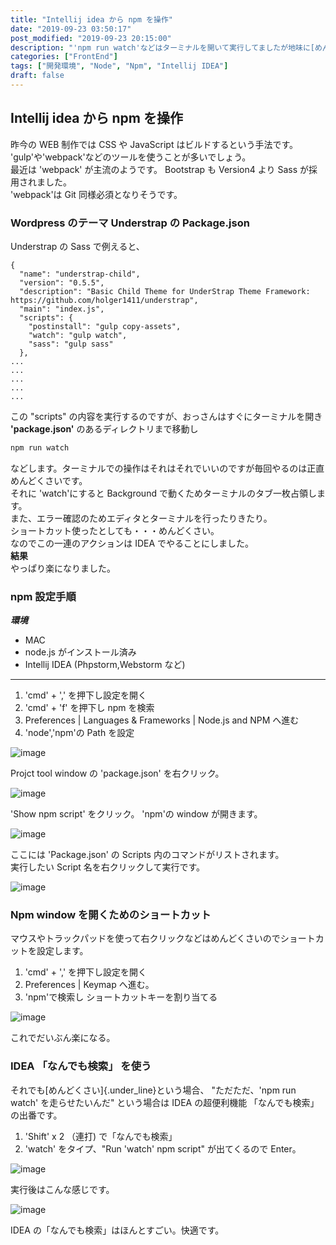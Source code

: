 ```yaml
---
title: "Intellij idea から npm を操作"
date: "2019-09-23 03:50:17"
post_modified: "2019-09-23 20:15:00"
description: "'npm run watch'などはターミナルを開いて実行してましたが地味に[めんどくさい]{.under_line}のでIDEA側で操作するようにした。"
categories: ["FrontEnd"]
tags: ["開発環境", "Node", "Npm", "Intellij IDEA"]
draft: false
---
```


## Intellij idea から npm を操作

昨今の WEB 制作では CSS や JavaScript はビルドするという手法です。\
'gulp'や'webpack'などのツールを使うことが多いでしょう。\
最近は 'webpack' が主流のようです。
Bootstrap も Version4 より Sass が採用されました。\
'webpack'は Git 同様必須となりそうです。

### Wordpress のテーマ Understrap の Package.json

Understrap の Sass で例えると、

```source
{
  "name": "understrap-child",
  "version": "0.5.5",
  "description": "Basic Child Theme for UnderStrap Theme Framework: https://github.com/holger1411/understrap",
  "main": "index.js",
  "scripts": {
    "postinstall": "gulp copy-assets",
    "watch": "gulp watch",
    "sass": "gulp sass"
  },
...
...
...
...
...
```

この "scripts" の内容を実行するのですが、おっさんはすぐにターミナルを開き
**'package.json'** のあるディレクトリまで移動し

```bash
npm run watch
```

などします。ターミナルでの操作はそれはそれでいいのですが毎回やるのは正直めんどくさいです。\
それに 'watch'にすると Background で動くためターミナルのタブ一枚占領します。\
また、エラー確認のためエディタとターミナルを行ったりきたり。\
ショートカット使ったとしても・・・めんどくさい。\
なのでこの一連のアクションは IDEA でやることにしました。\
**結果**\
やっぱり楽になりました。

### npm 設定手順

***環境***

- MAC
- node.js がインストール済み
- Intellij IDEA (Phpstorm,Webstorm など)

---

1. 'cmd' + ',' を押下し設定を開く
2. 'cmd' + 'f' を押下し npm を検索
3. Preferences \| Languages & Frameworks \| Node.js and NPM へ進む
4. 'node','npm'の Path を設定

![image](images/Screen-Shot-2019-09-22-at-15.59.10.png)

Projct tool window の 'package.json' を右クリック。

![image](images/Screen-Shot-2019-09-22-at-16.02.55.png)

'Show npm script' をクリック。 'npm'の window が開きます。

![image](images/Screen-Shot-2019-09-22-at-16.04.14.png)

ここには 'Package.json' の Scripts 内のコマンドがリストされます。\
実行したい Script 名を右クリックして実行です。

![image](images/Screen-Shot-2019-09-22-at-16.07.39.png)

### Npm window を開くためのショートカット

マウスやトラックパッドを使って右クリックなどはめんどくさいのでショートカットを設定します。

1. 'cmd' + ',' を押下し設定を開く
2. Preferences \| Keymap へ進む。
3. 'npm'で検索し ショートカットキーを割り当てる

![image](images/Screen-Shot-2019-09-22-at-16.12.21.png)

これでだいぶん楽になる。

### IDEA 「なんでも検索」 を使う

それでも[めんどくさい]{.under_line}という場合、
"ただただ、'npm run watch' を走らせたいんだ" という場合は IDEA の超便利機能
「なんでも検索」の出番です。

1. 'Shift' x 2 （連打) で「なんでも検索」
2. 'watch' をタイプ、"Run 'watch' npm script" が出てくるので Enter。

![image](images/Screen-Shot-2019-09-22-at-16.23.03.png)

実行後はこんな感じです。

![image](images/Screen-Shot-2019-09-22-at-16.37.22.png)

IDEA の「なんでも検索」はほんとすごい。快適です。
